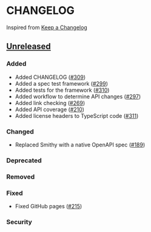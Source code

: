 # CHANGELOG

Inspired from [Keep a Changelog](https://keepachangelog.com/en/1.0.0/)

## [Unreleased]

### Added

- Added CHANGELOG ([#309](https://github.com/opensearch-project/opensearch-api-specification/pull/309))
- Added a spec test framework ([#299](https://github.com/opensearch-project/opensearch-api-specification/pull/299))
- Added tests for the framework ([#310](https://github.com/opensearch-project/opensearch-api-specification/pull/310))
- Added workflow to determine API changes ([#297](https://github.com/opensearch-project/opensearch-api-specification/pull/297))
- Added link checking ([#269](https://github.com/opensearch-project/opensearch-api-specification/pull/269))
- Added API coverage ([#210](https://github.com/opensearch-project/opensearch-api-specification/pull/210))
- Added license headers to TypeScript code ([#311](https://github.com/opensearch-project/opensearch-api-specification/pull/311))
  
### Changed

- Replaced Smithy with a native OpenAPI spec ([#189](https://github.com/opensearch-project/opensearch-api-specification/issues/189))

### Deprecated

### Removed

### Fixed

- Fixed GitHub pages ([#215](https://github.com/opensearch-project/opensearch-api-specification/pull/215))

### Security

[Unreleased]: https://github.com/opensearch-project/opensearch-api-specification/commits/main/
